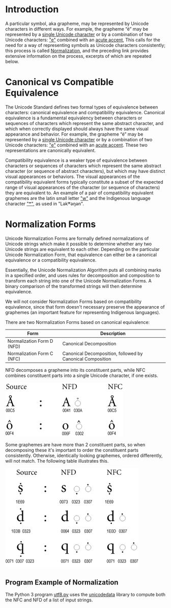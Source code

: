 # Introduction

A particular symbol, aka grapheme, may be represented by Unicode characters in different ways. For example, the grapheme “é” may be represented by a [single Unicode character](https://www.compart.com/en/unicode/U+00E9) or by a combination of two Unicode characters: ["e"](https://www.compart.com/en/unicode/U+0065) combined with an [acute accent](https://www.compart.com/en/unicode/U+0301), This calls for the need for a way of representing symbols as Unicode characters consistently; this process is called [Normalization](https://unicode.org/reports/tr15/), and the preceding link provides extensive information on the process, excerpts of which are repeated below.

# Canonical vs Compatible Equivalence
The Unicode Standard defines two formal types of equivalence between characters: canonical equivalence and compatibility equivalence. Canonical equivalence is a fundamental equivalency between characters or sequences of characters which represent the same abstract character, and which when correctly displayed should always have the same visual appearance and behavior. For example, the grapheme “é” may be represented by a [single Unicode character](https://www.compart.com/en/unicode/U+00E9) or by a combination of two Unicode characters: ["e"](https://www.compart.com/en/unicode/U+0065) combined with an [acute accent](https://www.compart.com/en/unicode/U+0301). These two representations are canonically equivalent.

Compatibility equivalence is a weaker type of equivalence between characters or sequences of characters which represent the same abstract character (or sequence of abstract characters), but which may have distinct visual appearances or behaviors. The visual appearances of the compatibility equivalent forms typically constitute a subset of the expected range of visual appearances of the character (or sequence of characters) they are equivalent to. An example of a pair of compatibility equivalent graphemes are the latin small letter ["w"](https://www.compart.com/en/unicode/U+0077) and the Indigenous language character ["ʷ"](https://www.compart.com/en/unicode/U+02B7), as used in "Lək̓ʷəŋən".

# Normalization Forms
Unicode Normalization Forms are formally defined normalizations of Unicode strings which make it possible to determine whether any two Unicode strings are equivalent to each other. Depending on the particular Unicode Normalization Form, that equivalence can either be a canonical equivalence or a compatibility equivalence.

Essentially, the Unicode Normalization Algorithm puts all combining marks in a specified order, and uses rules for decomposition and composition to transform each string into one of the Unicode Normalization Forms. A binary comparison of the transformed strings will then determine equivalence.

We will not consider Normalization Forms based on compatibility equivalence, since that form doesn't necessary preserve the appearance of graphemes (an important feature for representing Indigenous languages).

There are two Normalization Forms based on canonical equivalence:

| Form | Description |
| --- | --- |
|Normalization Form D (NFD)|Canonical Decomposition|
|Normalization Form C (NFC)|Canonical Decomposition, followed by Canonical Composition|

NFD decomposes a grapheme into its constituent parts, while NFC combines constituent parts into a single Unicode character, if one exists.

![NFC and NFD examples](image1.png)

Some graphemes are have more than 2 constituent parts, so when decomposing these it's important to order the constituent parts consistently. Otherwise, identically looking graphemes, ordered differently, will not match. The following table illustrates this.

![alt text](image.png)

## Program Example of Normalization

The Python 3 program [utf8.py](../../programming_languages/python3/utf8.py) uses the [unicodedata](https://www.askpython.com/python-modules/unicode-in-python-unicodedata) library to compute both the NFC and NFD of a list of input strings.